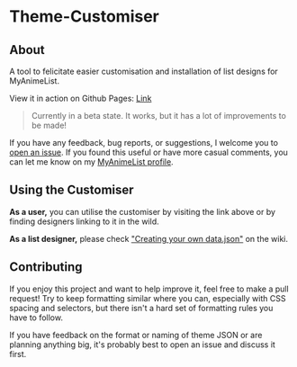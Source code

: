# Theme-Customiser

## About

A tool to felicitate easier customisation and installation of list designs for MyAnimeList.

View it in action on Github Pages: [Link](https://valeriolyndon.github.io/Theme-Customiser/?data=./assets/collection.json&data=https://valeriolyndon.github.io/MAL-Public-List-Designs/customiser.json&data=https://dl.dropboxusercontent.com/s/bqgl5qfbqsodgr8/shared.json)

> Currently in a beta state. It works, but it has a lot of improvements to be made!

If you have any feedback, bug reports, or suggestions, I welcome you to [open an issue](https://github.com/ValerioLyndon/Theme-Customiser/issues). If you found this useful or have more casual comments, you can let me know on my [MyAnimeList profile](http://myanimelist.net/profile/Valerio_Lyndon).

## Using the Customiser

**As a user,** you can utilise the customiser by visiting the link above or by finding designers linking to it in the wild.

**As a list designer,** please check ["Creating your own data.json"](https://github.com/ValerioLyndon/Theme-Customiser/wiki/Creating-your-own-data.json) on the wiki.

## Contributing

If you enjoy this project and want to help improve it, feel free to make a pull request! Try to keep formatting similar where you can, especially with CSS spacing and selectors, but there isn't a hard set of formatting rules you have to follow.

If you have feedback on the format or naming of theme JSON or are planning anything big, it's probably best to open an issue and discuss it first.
